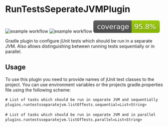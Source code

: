 # RunTestsSeperateJVMPlugin

![example workflow](https://github.com/thahnen/RunTestsSeperateJVMPlugin/actions/workflows/gradle.yml/badge.svg)
![example workflow](https://github.com/thahnen/RunTestsSeperateJVMPlugin/actions/workflows/gradle_validation.yml/badge.svg)
[![Coverage](.github/badges/jacoco.svg)](https://github.com/thahnen/RunTestsSeperateJVMPlugin/actions/workflows/gradle.yml)

Gradle plugin to configure jUnit tests which should be run in a separate JVM. Also allows distinguishing between running
tests sequentially or in parallel.

## Usage

To use this plugin you need to provide names of jUnit test classes to the project. You can use environment variables or
the projects gradle.properties file using the following scheme:

```properties
# List of tasks which should be run in separate JVM and sequentially
plugins.runtestsseparatejvm.listOfTests.sequential=List<String>

# List of tasks which should be run in separate JVM and in parallel
plugins.runtestsseparatejvm.listOfTests.parallel=List<String>
```
